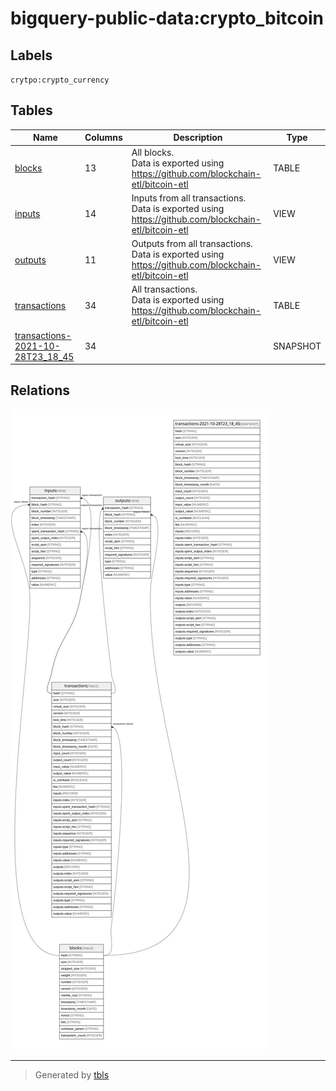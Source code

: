 # bigquery-public-data:crypto_bitcoin

## Labels

`crytpo:crypto_currency`

## Tables

| Name | Columns | Description | Type |
| ---- | ------- | ------- | ---- |
| [blocks](blocks.md) | 13 | All blocks.<br>Data is exported using https://github.com/blockchain-etl/bitcoin-etl | TABLE |
| [inputs](inputs.md) | 14 | Inputs from all transactions.<br>Data is exported using https://github.com/blockchain-etl/bitcoin-etl | VIEW |
| [outputs](outputs.md) | 11 | Outputs from all transactions.<br>Data is exported using https://github.com/blockchain-etl/bitcoin-etl | VIEW |
| [transactions](transactions.md) | 34 | All transactions.<br>Data is exported using https://github.com/blockchain-etl/bitcoin-etl<br> | TABLE |
| [transactions-2021-10-28T23_18_45](transactions-2021-10-28T23_18_45.md) | 34 |  | SNAPSHOT |

## Relations

![er](schema.svg)

---

> Generated by [tbls](https://github.com/k1LoW/tbls)

